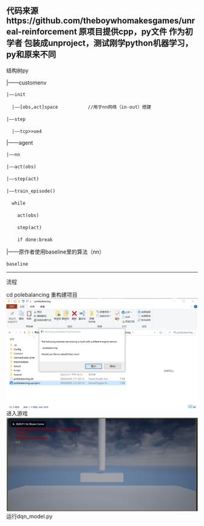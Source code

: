 代码来源https://github.com/theboywhomakesgames/unreal-reinforcement
原项目提供cpp，py文件
作为初学者 包装成unproject，测试刚学python机器学习，py和原来不同
-----------------
结构树py

|——customenv

    |——init
		
      |——[obs,act]space           //用于nn网络（in-out）搭建
			
    |——step
		
      |——tcp>>ue4

|——agent

    |——nn
	
    |——act(obs)
	
    |——step(act)
	
    |——train_episode()
	
      while
		
        act(obs)
			
        step(act)
			
        if done:break
      
|——原作者使用baseline里的算法（nn）

    baseline

-----------------
流程

cd polebalancing
重构建项目
![image](https://github.com/imotoko/UE4_reinforcemmentlearning_customenv/blob/master/image/step1.png)
进入游戏
![image](https://github.com/imotoko/UE4_reinforcemmentlearning_customenv/blob/master/image/step2.png)
运行dqn_model.py

